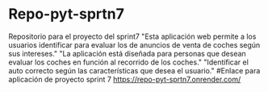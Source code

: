 # Repo-pyt-sprtn7
Repositorio para el proyecto del sprint7
"Esta aplicación web permite a los usuarios identificar para evaluar los de anuncios de venta de coches según sus intereses."
"La aplicación está diseñada para personas que desean evaluar los coches en función al recorrido de los coches."
"Identificar el auto correcto según las características que desea el usuario."
#Enlace para aplicación de proyecto sprint 7
https://repo-pyt-sprtn7.onrender.com/